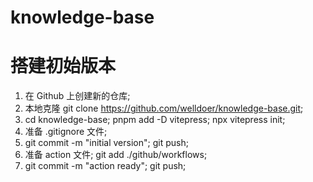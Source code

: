 # knowledge-base

# 搭建初始版本
1. 在 Github 上创建新的仓库;
2. 本地克隆 git clone https://github.com/welldoer/knowledge-base.git;
3. cd knowledge-base; pnpm add -D vitepress; npx vitepress init;
4. 准备 .gitignore 文件;
5. git commit -m "initial version"; git push;
6. 准备 action 文件; git add ./github/workflows;
7. git commit -m "action ready"; git push;
